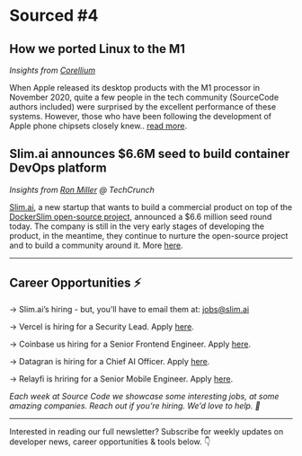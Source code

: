 # Sourced #4

## How we ported Linux to the M1

_Insights from [Corellium](https://corellium.com/blog/linux-m1)_

When Apple released its desktop products with the M1 processor in November 2020, quite a few people in the tech community (SourceCode authors included) were surprised by the excellent performance of these systems. However, those who have been following the development of Apple phone chipsets closely knew.. [read more](https://corellium.com/blog/linux-m1).

## Slim.ai announces \$6.6M seed to build container DevOps platform

_Insights from [Ron Miller](https://techcrunch.com/2021/01/12/slim-ai-announces-6-6m-seed-to-build-container-devops-platform/) @ TechCrunch_

[Slim.ai](https://www.slim.ai/), a new startup that wants to build a commercial product on top of the [DockerSlim open-source project](https://github.com/docker-slim/docker-slim), announced a \$6.6 million seed round today. The company is still in the very early stages of developing the product, in the meantime, they continue to nurture the open-source project and to build a community around it. More [here](https://techcrunch.com/2021/01/12/slim-ai-announces-6-6m-seed-to-build-container-devops-platform/).


---

## Career Opportunities ⚡️

→ Slim.ai’s hiring - but, you’ll have to email them at: jobs@slim.ai

→ Vercel is hiring for a Security Lead. Apply [here](https://vercel.com/careers#apply).

→ Coinbase us hiring for a Senior Frontend Engineer. Apply [here](https://www.coinbase.com/careers/positions/2452250).

→ Datagran is hiring for a Chief AI Officer. Apply [here](https://www.datagran.io/careers).

→ Relayfi is hriring for a Senior Mobile Engineer. Apply [here](https://relayfi.com/careers).


_Each week at Source Code we showcase some interesting jobs, at some amazing companies. Reach out if you’re hiring. We’d love to help. 👋_


---


Interested in reading our full newsletter? Subscribe for weekly updates on developer news, career opportunities & tools below. 👇
